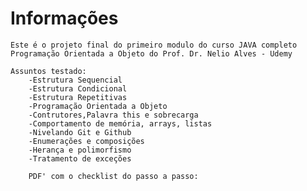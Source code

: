# Informações

    Este é o projeto final do primeiro modulo do curso JAVA completo Programação Orientada a Objeto do Prof. Dr. Nelio Alves - Udemy

    Assuntos testado:
        -Estrutura Sequencial
        -Estrutura Condicional
        -Estrutura Repetitivas
        -Programação Orientada a Objeto
        -Contrutores,Palavra this e sobrecarga
        -Comportamento de memória, arrays, listas
        -Nivelando Git e Github
        -Enumerações e composições
        -Herança e polimorfismo
        -Tratamento de exceções

        PDF' com o checklist do passo a passo: 